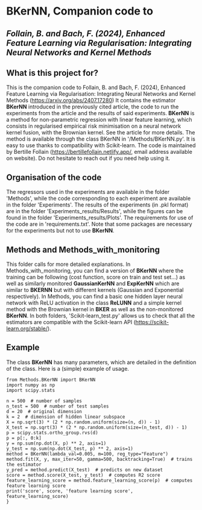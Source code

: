 # BKerNN, Companion code to 
## *Follain, B. and Bach, F. (2024), Enhanced Feature Learning via Regularisation: Integrating Neural Networks and Kernel Methods*

## What is this project for?
This is the companion code to Follain, B. and Bach, F. (2024), Enhanced Feature Learning via Regularisation: Integrating Neural Networks and Kernel Methods (https://arxiv.org/abs/2407.17280)
It contains the estimator **BKerNN** introduced in the previously cited article, the code to run the experiments from the article
and the results of said experiments. **BKerNN** is a method for non-parametric regression with linear feature learning, 
which consists in regularised empirical risk minimisation on a neural network kernel fusion, with the Brownian kernel. See the article for more details. The method is available through the class BKerNN in '/Methods/BKerNN.py'. It is easy to use thanks to compatibility with Scikit-learn. 
The code is maintained by Bertille Follain (https://bertillefollain.netlify.app/, email address available on website). Do not 
hesitate to reach out if you need help using it.

## Organisation of the code
The regressors used in the experiments are available in the folder 'Methods', while the code corresponding to each 
experiment are available in the folder 'Experiments'.
The results of the experiments (in .pkl format) are in the folder 'Experiments_results/Results', 
while the figures can be found in the folder 'Experiments_results/Plots'. The requirements for use of the code are in 'requirements.txt'.
Note that some packages are necessary for the experiments but not to use **BKerNN**.

## Methods and Methods_with_monitoring
This folder calls for more detailed explanations. In Methods_with_monitoring, you can find a version of **BKerNN** where the training can be following (cost function, score on train and test set...) as well as similarly monitored **GaussianKerNN** and **ExpKerNN** which are similar to **BKERNN** but with different kernels (Gaussian and Exponential respectively). In Methods, you can find a basic one hidden layer neural network with ReLU activation in the class **ReLUNN** and a simple kernel method with the Brownian kernel in **BKER** as well as the non-monitored **BKerNN**. In both folders, 'Scikit-learn_test.py' allows us to check that all the estimators are compatible with the Scikit-learn API (https://scikit-learn.org/stable/). 

## Example
The class **BKerNN** has many parameters, which are detailed in the definition of the class. Here is a (simple) example of 
usage.
```
from Methods.BKerNN import BKerNN
import numpy as np
import scipy.stats

n = 500  # number of samples
n_test = 500  # number of test samples
d = 20  # original dimension
k = 2  # dimension of hidden linear subspace
X = np.sqrt(3) * (2 * np.random.uniform(size=(n, d)) - 1)
X_test = np.sqrt(3) * (2 * np.random.uniform(size=(n_test, d)) - 1)
p = scipy.stats.ortho_group.rvs(d)
p = p[:, 0:k]
y = np.sum(np.dot(X, p) ** 2, axis=1)
y_test = np.sum(np.dot(X_test, p) ** 2, axis=1)
method = BKerNN(lambda_val=0.005, m=100, reg_type="Feature")
method.fit(X, y, max_iter=50, gamma=500, backtracking=True)  # trains the estimator
y_pred = method.predict(X_test)  # predicts on new dataset
score = method.score(X_test, y_test)  # computes R2 score
feature_learning_score = method.feature_learning_score(p)  # computes feature learning score
print('score', score, 'feature learning score', feature_learning_score)
}
```
